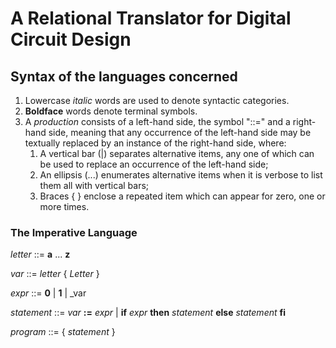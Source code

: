 # A Relational Translator for Digital Circuit Design



## Syntax of the languages concerned 

1. Lowercase _italic_ words are used to denote syntactic categories.
1. **Boldface** words  denote terminal symbols.
1. A _production_ consists of a left-hand side, the symbol "::=" and a right-hand side, meaning that any occurrence of the left-hand side may be textually replaced by an instance of the right-hand side, where:
     1. A vertical bar (|) separates alternative items, any one of which can be used to replace an occurrence of the left-hand side;
     1. An ellipsis (...) enumerates alternative items when it is  verbose to list them all with vertical bars;
     1. Braces { } enclose a repeated item which can appear for zero, one or more times.


### The Imperative Language


_letter_ ::= **a** ... **z**

_var_ ::= _letter_ { _Letter_ }

_expr_ ::= **0** | **1** | _var

_statement_ ::= _var_ **:=** _expr_ | **if** _expr_ **then** _statement_ **else** _statement_ **fi**

_program_ ::= { _statement_ }
